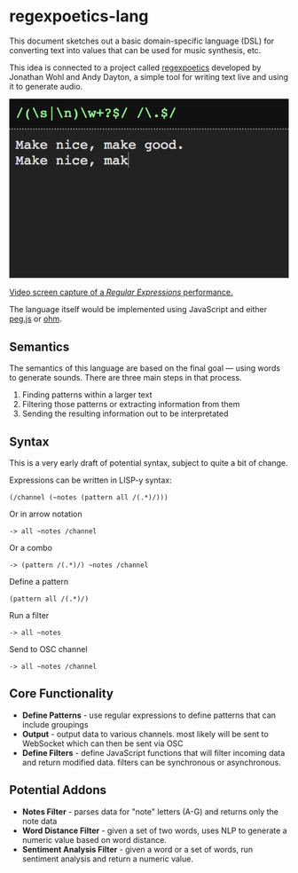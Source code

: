 regexpoetics-lang
=======================

This document sketches out a basic domain-specific language (DSL) for converting text into values that can be used for music synthesis, etc.

This idea is connected to a project called [regexpoetics](https://github.com/notioncollective/regexpoetics) developed by Jonathan Wohl and Andy Dayton, a simple tool for writing text live and using it to generate audio.

![Regular Expressions](https://github.com/notioncollective/regexpoetics/raw/master/public/img/screen.png)

[Video screen capture of a _Regular Expressions_ performance.](https://vimeo.com/120005565)

The language itself would be implemented using JavaScript and either [peg.js](https://github.com/pegjs/pegjs) or [ohm](https://github.com/cdglabs/ohm).

## Semantics

The semantics of this language are based on the final goal — using words to generate sounds. There are three main steps in that process.

1. Finding patterns within a larger text
2. Filtering those patterns or extracting information from them
3. Sending the resulting information out to be interpretated


## Syntax

This is a very early draft of potential syntax, subject to quite a bit of change.


Expressions can be written in LISP-y syntax:

```
(/channel (~notes (pattern all /(.*)/)))
```

Or in arrow notation

```
-> all ~notes /channel
```

Or a combo

```
-> (pattern /(.*)/) ~notes /channel
```

Define a pattern

```
(pattern all /(.*)/)
```

Run a filter

```
-> all ~notes
```

Send to OSC channel

```
-> all ~notes /channel
```


## Core Functionality

* **Define Patterns** - use regular expressions to define patterns that can include groupings
* **Output** - output data to various channels. most likely will be sent to WebSocket which can then be sent via OSC
* **Define Filters** - define JavaScript functions that will filter incoming data and return modified data. filters can be synchronous or asynchronous.

## Potential Addons

 * **Notes Filter** - parses data for "note" letters (A-G) and returns only the note data
 * **Word Distance Filter** - given a set of two words, uses NLP to generate a numeric value based on word distance.
 * **Sentiment Analysis Filter** - given a word or a set of words, run sentiment analysis and return a numeric value.
